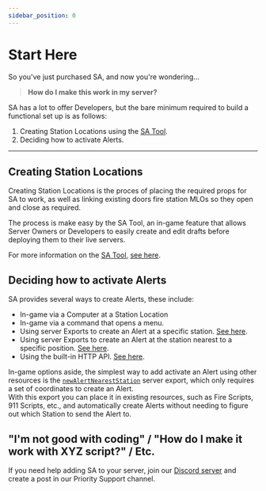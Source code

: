 ```yaml
---
sidebar_position: 0
---
```


# Start Here

So you've just purchased SA, and now you're wondering...

> **How do I make this work in my server?**

SA has a lot to offer Developers, but the bare minimum required to build a functional set up is as follows:

1. Creating Station Locations using the [SA Tool](tool.md).
2. Deciding how to activate Alerts.

***

## Creating Station Locations

Creating Station Locations is the proces of placing the required props for SA to work, as well as linking existing doors fire station MLOs so they open and close as required.

The process is make easy by the SA Tool, an in-game feature that allows Server Owners or Developers to easily create and edit drafts before deploying them to their live servers.

For more information on the [SA Tool](tool.md), [see here](tool.md).

## Deciding how to activate Alerts

SA provides several ways to create Alerts, these include:

- In-game via a Computer at a Station Location
- In-game via a command that opens a menu.
- Using server Exports to create an Alert at a specific station. [See here](exports/server.md#create-new-alert).
- Using server Exports to create an Alert at the station nearest to a specific position. [See here](exports/server.md#create-new-alert-at-nearest-station).
- Using the built-in HTTP API. [See here](api.mdx).

In-game options aside, the simplest way to add activate an Alert using other resources is the [`newAlertNearestStation`](exports/server.md#create-new-alert-at-nearest-station) server export, which only requires a set of coordinates to create an Alert.  
With this export you can place it in existing resources, such as Fire Scripts, 911 Scripts, etc., and automatically create Alerts without needing to figure out which Station to send the Alert to.

## "I'm not good with coding" / "How do I make it work with XYZ script?" / Etc.

If you need help adding SA to your server, join our [Discord server](https://inferno.codes/discord) and create a post in our Priority Support channel.
